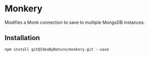 # Monkery

Modifies a Monk connection to save to multiple MongoDB instances.

## Installation

    npm install git@IdeaByNature/monkery.git --save